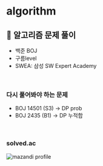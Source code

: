 # algorithm

## 🧠 알고리즘 문제 풀이

- 백준 BOJ
- 구름level
- SWEA: 삼성 SW Expert Academy

<br>

### 다시 풀어봐야 하는 문제

- BOJ 14501 (S3) -> DP prob
- BOJ 2435 (B1) -> DP 누적합

<br>

### solved.ac

![mazandi profile](http://mazandi.herokuapp.com/api?handle=thdud4869&theme=warm)
